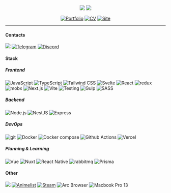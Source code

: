 <div align="center">
  <img src="https://readme-typing-svg.demolab.com?font=Borel&weight=400&size=24&duration=6000&color=22c55e&center=true&vCenter=true&multiline=false&repeat=true&random=true&width=610&height=40&lines=Hellow!;Hey! \o/;Sup.;Howdy?;Privet.;what's cooking, good looking?" /> 
  <img src="https://readme-typing-svg.demolab.com?font=Lexend&weight=400&size=20&duration=4000&color=16a34a&center=true&vCenter=false&multiline=true&repeat=false&random=false&width=610&height=40&lines=I'm+Ilya%2C+a+Frontend+Developer+and+TypeScript+lover.+%E1%A1%A3%F0%90%AD%A9" />

[![Portfolio](https://img.shields.io/badge/Portfolio-15803d?style=for-the-badge&logo=proton-drive&logoColor=white)](https://hatsu.pro/portfolio) [![CV](https://img.shields.io/badge/CV-16a34a?style=for-the-badge&logo=read.cv&logoColor=white)](https://hatsu.pro/cv.pdf) [![Site](https://img.shields.io/badge/Site-22c55e?style=for-the-badge)](https://hatsu.pro/)

</div>

<hr>

#### Contacts

[![](https://img.shields.io/badge/ProtonMail-8B89CC?style=for-the-badge&logo=protonmail&logoColor=white)](mailto:wuvuxd@proton.me) [![Telegram](https://img.shields.io/badge/Telegram-38bdf8?style=for-the-badge&logo=Telegram&logoColor=white)](https://t.me/Koshacha) [![Discord](https://img.shields.io/badge/Discord-7c3aed?style=for-the-badge&logo=discord&logoColor=white)](https://discordapp.com/users/316173966827978755)

#### Stack

##### Frontend

![JavaScript](https://img.shields.io/badge/JavaScript-F7DF20?style=for-the-badge&logo=JavaScript&logoColor=black) ![TypeScript](https://img.shields.io/badge/TypeScript-3279C6?style=for-the-badge&logo=TypeScript&logoColor=white) ![Tailwind CSS](https://img.shields.io/badge/Tailwind_CSS-2dd4bf?style=for-the-badge&logo=Tailwind+CSS&logoColor=white) ![Svelte](https://img.shields.io/badge/Svelte-EF5400?style=for-the-badge&logo=Tailwind+CSS&logoColor=white) ![React](https://img.shields.io/badge/React-38bdf8?style=for-the-badge&logo=React&logoColor=white) ![redux](https://img.shields.io/badge/redux-1f2937?style=for-the-badge&logo=redux&logoColor=%239333ea) ![mobx](https://img.shields.io/badge/mobx-f97316?style=for-the-badge&logo=mobx&logoColor=white) ![Next.js](https://img.shields.io/badge/Next.js-f1f5f9?style=for-the-badge&logo=Next.js&logoColor=%23333) ![Vite](https://img.shields.io/badge/Vite-9A61FF?style=for-the-badge&logo=Vite&logoColor=white) ![Testing](https://img.shields.io/badge/Vitest-FCC82B?style=for-the-badge&logo=Vitest&logoColor=%231E1E1E) ![Gulp](https://img.shields.io/badge/Gulp-dc2626?style=for-the-badge&logo=Gulp&logoColor=white) ![SASS](https://img.shields.io/badge/SASS-be185d?style=for-the-badge&logo=sass&logoColor=white)

##### Backend

![Node.js](https://img.shields.io/badge/Node.js-166534?style=for-the-badge&logo=node.js&logoColor=white) ![NestJS](https://img.shields.io/badge/NestJS-7f1d1d?style=for-the-badge&logo=Nestjs&logoColor=white) ![Express](https://img.shields.io/badge/Express-f8fafc?style=for-the-badge&logo=express&logoColor=%23333)

##### DevOps

![git](https://img.shields.io/badge/git-ea580c?style=for-the-badge&logo=git&logoColor=white) ![Docker](https://img.shields.io/badge/Docker-1e40af?style=for-the-badge&logo=docker&logoColor=white) ![Docker compose](https://img.shields.io/badge/Docker_compose-1d4ed8?style=for-the-badge&logo=docker&logoColor=white) ![Github Actions](https://img.shields.io/badge/Github_Actions-18181b?style=for-the-badge&logo=github-actions&logoColor=white) ![Vercel](https://img.shields.io/badge/Vercel-black?style=for-the-badge&logo=Vercel&logoColor=white)

##### Planning & Learning

![Vue](https://img.shields.io/badge/Vue-15803d?style=for-the-badge&logo=Vue.js&logoColor=white) ![Nuxt](https://img.shields.io/badge/Nuxt-4ade80?style=for-the-badge&logo=Nuxt.js&logoColor=white) ![React Native](https://img.shields.io/badge/React_Native-1e293b?style=for-the-badge&logo=React&logoColor=22d3ee) ![rabbitmq](https://img.shields.io/badge/rabbitmq-FF6602?style=for-the-badge&logo=rabbitmq&logoColor=white) ![Prisma](https://img.shields.io/badge/Prisma-334155?style=for-the-badge&logo=Prisma)

#### Other

[![](https://img.shields.io/badge/-LeetCode-FFA116?style=for-the-badge&logo=LeetCode&logoColor=black)](https://leetcode.com/koshacha/) [![Animelist](https://img.shields.io/badge/Animelist-1e40af?style=for-the-badge&logo=Myanimelist&logoColor=white)](https://myanimelist.net/animelist/ilyanobaka) [![Steam](https://img.shields.io/badge/Steam-312e81?style=for-the-badge&logo=Steam&logoColor=white)](https://steamcommunity.com/id/qbub/) ![Arc Browser](https://img.shields.io/badge/Arc_Browser-343DFC?style=for-the-badge&logo=Arc&logoColor=white) ![Macbook Pro 13](https://img.shields.io/badge/Macbook_Pro_13-9ca3af?style=for-the-badge&logo=apple&logoColor=1f2937)
